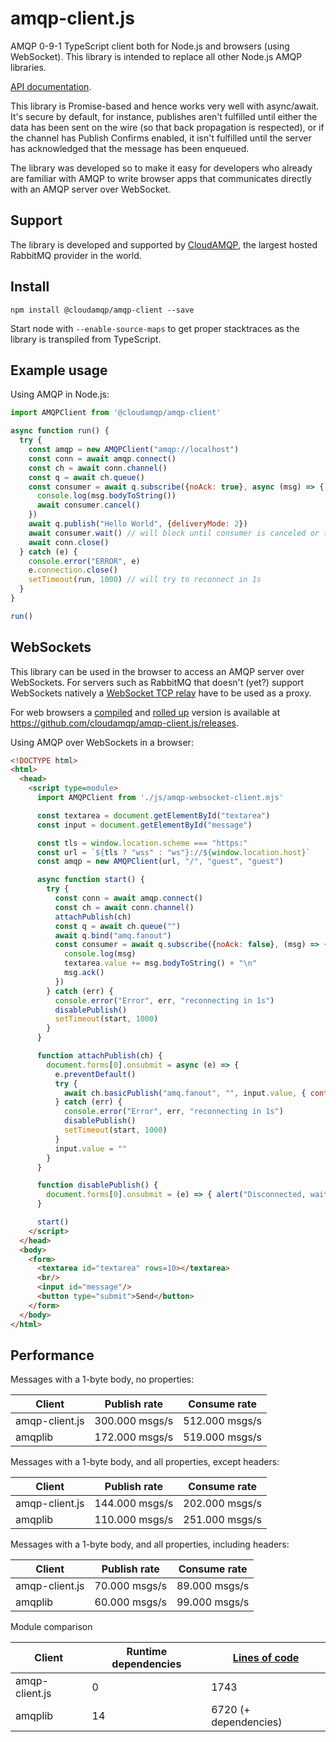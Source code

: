 # amqp-client.js

AMQP 0-9-1 TypeScript client both for Node.js and browsers (using WebSocket). This library is intended to replace all other Node.js AMQP libraries.

[API documentation](https://cloudamqp.github.io/amqp-client.js/).

This library is Promise-based and hence works very well with async/await. It's secure by default, for instance, publishes aren't fulfilled until either the data has been sent on the wire (so that back propagation is respected), or if the channel has Publish Confirms enabled, it isn't fulfilled until the server has acknowledged that the message has been enqueued.

The library was developed so to make it easy for developers who already are familiar with AMQP to write browser apps that communicates directly with an AMQP server over WebSocket.

## Support

The library is developed and supported by [CloudAMQP](https://www.cloudamqp.com), the largest hosted RabbitMQ provider in the world.

## Install

```shell
npm install @cloudamqp/amqp-client --save
```

Start node with `--enable-source-maps` to get proper stacktraces as the library is transpiled from TypeScript.

## Example usage

Using AMQP in Node.js:

```javascript
import AMQPClient from '@cloudamqp/amqp-client'

async function run() {
  try {
    const amqp = new AMQPClient("amqp://localhost")
    const conn = await amqp.connect()
    const ch = await conn.channel()
    const q = await ch.queue()
    const consumer = await q.subscribe({noAck: true}, async (msg) => {
      console.log(msg.bodyToString())
      await consumer.cancel()
    })
    await q.publish("Hello World", {deliveryMode: 2})
    await consumer.wait() // will block until consumer is canceled or throw an error if server closed channel/connection
    await conn.close()
  } catch (e) {
    console.error("ERROR", e)
    e.connection.close()
    setTimeout(run, 1000) // will try to reconnect in 1s
  }
}

run()
```

## WebSockets

This library can be used in the browser to access an AMQP server over WebSockets. For servers such as RabbitMQ that doesn't (yet?) support WebSockets natively a [WebSocket TCP relay](https://github.com/cloudamqp/websocket-tcp-relay/) have to be used as a proxy.

For web browsers a [compiled](https://www.typescriptlang.org/) and [rolled up](https://www.rollupjs.org/) version is available at https://github.com/cloudamqp/amqp-client.js/releases.

Using AMQP over WebSockets in a browser:

```html
<!DOCTYPE html>
<html>
  <head>
    <script type=module>
      import AMQPClient from './js/amqp-websocket-client.mjs'

      const textarea = document.getElementById("textarea")
      const input = document.getElementById("message")

      const tls = window.location.scheme === "https:"
      const url = `${tls ? "wss" : "ws"}://${window.location.host}`
      const amqp = new AMQPClient(url, "/", "guest", "guest")

      async function start() {
        try {
          const conn = await amqp.connect()
          const ch = await conn.channel()
          attachPublish(ch)
          const q = await ch.queue("")
          await q.bind("amq.fanout")
          const consumer = await q.subscribe({noAck: false}, (msg) => {
            console.log(msg)
            textarea.value += msg.bodyToString() + "\n"
            msg.ack()
          })
        } catch (err) {
          console.error("Error", err, "reconnecting in 1s")
          disablePublish()
          setTimeout(start, 1000)
        }
      }

      function attachPublish(ch) {
        document.forms[0].onsubmit = async (e) => {
          e.preventDefault()
          try {
            await ch.basicPublish("amq.fanout", "", input.value, { contentType: "text/plain" })
          } catch (err) {
            console.error("Error", err, "reconnecting in 1s")
            disablePublish()
            setTimeout(start, 1000)
          }
          input.value = ""
        }
      }

      function disablePublish() {
        document.forms[0].onsubmit = (e) => { alert("Disconnected, waiting to be reconnected") }
      }

      start()
    </script>
  </head>
  <body>
    <form>
      <textarea id="textarea" rows=10></textarea>
      <br/>
      <input id="message"/>
      <button type="submit">Send</button>
    </form>
  </body>
</html>
```

## Performance

Messages with a 1-byte body, no properties:

| Client | Publish rate | Consume rate |
| ------ | ------------ | ------------ |
| amqp-client.js | 300.000 msgs/s | 512.000 msgs/s |
| amqplib | 172.000 msgs/s | 519.000 msgs/s |

Messages with a 1-byte body, and all properties, except headers:

| Client | Publish rate | Consume rate |
| ------ | ------------ | ------------ |
| amqp-client.js | 144.000 msgs/s | 202.000 msgs/s |
| amqplib | 110.000 msgs/s | 251.000 msgs/s |

Messages with a 1-byte body, and all properties, including headers:

| Client | Publish rate | Consume rate |
| ------ | ------------ | ------------ |
| amqp-client.js | 70.000 msgs/s | 89.000 msgs/s |
| amqplib | 60.000 msgs/s | 99.000 msgs/s |

Module comparison

| Client | Runtime dependencies | [Lines of code](https://github.com/AlDanial/cloc) |
| ------ | ------------ | --- |
| amqp-client.js | 0 | 1743 |
| amqplib | 14 | 6720 (+ dependencies) |
